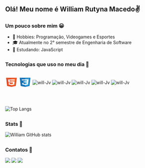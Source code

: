 
## Olá! Meu nome é William Rutyna Macedo✌️
### Um pouco sobre mim 😀
- 🏃 Hobbies: Programação, Videogames e Esportes
- 🎓 Atualmente no 2° semestre de Engenharia de Software
- 📖 Estudando: JavaScript

##
### Tecnologias que uso no meu dia 🔧

<div style="display: inline_block"><br>
    <img align="center" alt="will-HTML" height="30" width="40" src="https://raw.githubusercontent.com/devicons/devicon/master/icons/html5/html5-original.svg">
    <img align="center" alt="will-CSS" height="30" width="40" src="https://raw.githubusercontent.com/devicons/devicon/master/icons/css3/css3-original.svg">
    <img align="center" alt="will-Jv" height="30" width="40" src="https://cdn.jsdelivr.net/gh/devicons/devicon@latest/icons/bootstrap/bootstrap-original.svg" />
    <img align="center" alt="will-Jv" height="30" width="40" src="https://cdn.jsdelivr.net/gh/devicons/devicon@latest/icons/java/java-original.svg">
    <img align="center" alt="will-Jv" height="30" width="40" src="https://cdn.jsdelivr.net/gh/devicons/devicon@latest/icons/mysql/mysql-original.svg" />
    <img align="center" alt="will-Jv" height="30" width="40" src="https://cdn.jsdelivr.net/gh/devicons/devicon@latest/icons/eclipse/eclipse-original.svg" />
    <img align="center" alt="will-Jv" height="30" width="40" src="https://cdn.jsdelivr.net/gh/devicons/devicon@latest/icons/vscode/vscode-original.svg" />

<br><br>
</div>


![Top Langs](https://github-readme-stats.vercel.app/api/top-langs/?username=will&layout=compact)    
##
### Stats 🚀

![William GitHub stats](https://github-readme-stats.vercel.app/api?username=will&show_icons=true&theme=dark)
          

##
### Contatos 📡

<div>
  <a href="https://wa.me/5541984418576?text=Ol%C3%A1+William!+Visitei+seu+perfil+no+GitHub+e+fiquei+interessado(a),+podemos+conversar?" target="_blank"><img src="https://img.shields.io/badge/WhatsApp-25D366?style=for-the-badge&logo=whatsapp&logoColor=white" target="_blank"></a>
  <a href ="mailto:williamrutynamacedo@gmail.com"><img src="https://img.shields.io/badge/-Gmail-%23333?style=for-the-badge&logo=gmail&logoColor=white" target="_blank"></a>
  <a href="https://www.linkedin.com/in/williamrutyna" target="_blank"><img src="https://img.shields.io/badge/-LinkedIn-%230077B5?style=for-the-badge&logo=linkedin&logoColor=white" target="_blank"></a>
</div>


